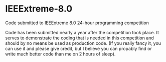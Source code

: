 # IEEExtreme-8.0
Code submitted to IEEExtreme 8.0 24-hour programming competition

Code has been submitted nearly a year after the competition took place.
It serves to demonstrate the coding that is needed in this competition and should by no means be used as production code. (If you really fancy it, you can use it and please give credit, but I believe you can propably find or write much better code than me on 2 hours of sleep).
